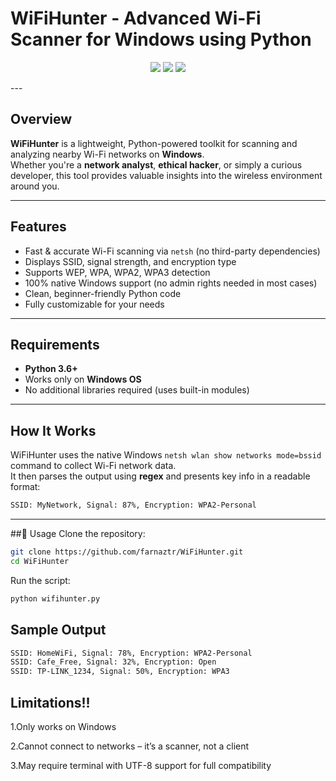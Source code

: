 # WiFiHunter - Advanced Wi-Fi Scanner for Windows using Python
<p align="center">
  <img src="https://img.shields.io/badge/Author-farnaztr-grey" />
  <img src="https://img.shields.io/badge/Project-WiFiHunter-purple" />
  <img src="https://img.shields.io/github/stars/farnaztr/WiFiHunter?style=social" />


</p>
---

## Overview

**WiFiHunter** is a lightweight, Python-powered toolkit for scanning and analyzing nearby Wi-Fi networks on **Windows**.  
Whether you're a **network analyst**, **ethical hacker**, or simply a curious developer, this tool provides valuable insights into the wireless environment around you.

---

## Features

-  Fast & accurate Wi-Fi scanning via `netsh` (no third-party dependencies)
-  Displays SSID, signal strength, and encryption type
-  Supports WEP, WPA, WPA2, WPA3 detection
-  100% native Windows support (no admin rights needed in most cases)
-  Clean, beginner-friendly Python code
-  Fully customizable for your needs

---

## Requirements

- **Python 3.6+**
- Works only on **Windows OS**
- No additional libraries required (uses built-in modules)

---

## How It Works

WiFiHunter uses the native Windows `netsh wlan show networks mode=bssid` command to collect Wi-Fi network data.  
It then parses the output using **regex** and presents key info in a readable format:

```bash
SSID: MyNetwork, Signal: 87%, Encryption: WPA2-Personal
```
---

##📂 Usage
Clone the repository:

```bash
git clone https://github.com/farnaztr/WiFiHunter.git
cd WiFiHunter
```
Run the script:

```bash
python wifihunter.py
```
## Sample Output

```bash
SSID: HomeWiFi, Signal: 78%, Encryption: WPA2-Personal
SSID: Cafe_Free, Signal: 32%, Encryption: Open
SSID: TP-LINK_1234, Signal: 50%, Encryption: WPA3
```
## Limitations!!

1.Only works on Windows

2.Cannot connect to networks – it’s a scanner, not a client

3.May require terminal with UTF-8 support for full compatibility



